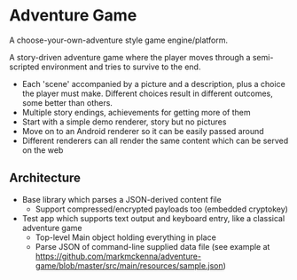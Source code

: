 Adventure Game
==============

A choose-your-own-adventure style game engine/platform.

A story-driven adventure game where the player moves through a semi-scripted environment and tries to survive to the end.
  - Each 'scene' accompanied by a picture and a description, plus a choice the player must make.  Different choices result in
    different outcomes, some better than others.
  - Multiple story endings, achievements for getting more of them
  - Start with a simple demo renderer, story but no pictures
  - Move on to an Android renderer so it can be easily passed around
  - Different renderers can all render the same content which can be served on the web

Architecture
------------

- Base library which parses a JSON-derived content file
	- Support compressed/encrypted payloads too (embedded cryptokey)
- Test app which supports text output and keyboard entry, like a classical adventure game
	- Top-level Main object holding everything in place
	- Parse JSON of command-line supplied data file (see example at https://github.com/markmckenna/adventure-game/blob/master/src/main/resources/sample.json)
